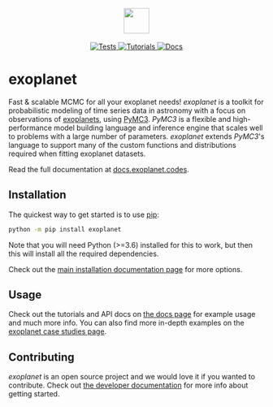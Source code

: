 <p align="center">
  <img width="50" src="https://raw.githubusercontent.com/exoplanet-dev/exoplanet/main/docs/_static/logo.png">
  <br><br>
  
  <a href="https://github.com/exoplanet-dev/exoplanet/actions/workflows/tests.yml">
    <img src="https://github.com/exoplanet-dev/exoplanet/actions/workflows/tests.yml/badge.svg" alt="Tests">
  </a>
  <a href="https://github.com/exoplanet-dev/exoplanet/actions/workflows/tutorials.yml">
    <img src="https://github.com/exoplanet-dev/exoplanet/actions/workflows/tutorials.yml/badge.svg" alt="Tutorials">
  </a>
  <a href="https://docs.exoplanet.codes">
    <img src="https://readthedocs.org/projects/exoplanet/badge/?version=latest" alt="Docs">
  </a>
</p>

# exoplanet

Fast & scalable MCMC for all your exoplanet needs! *exoplanet* is a toolkit for
probabilistic modeling of time series data in astronomy with a focus on
observations of [exoplanets](https://en.wikipedia.org/wiki/Exoplanet), using
[PyMC3](https://docs.pymc.io). *PyMC3* is a flexible and high-performance model
building language and inference engine that scales well to problems with a large
number of parameters. *exoplanet* extends *PyMC3*'s language to support many of
the custom functions and distributions required when fitting exoplanet datasets.

Read the full documentation at [docs.exoplanet.codes](https://docs.exoplanet.codes).

## Installation

The quickest way to get started is to use [pip](https://pip.pypa.io):

```bash
python -m pip install exoplanet
```

Note that you will need Python (>=3.6) installed for this to work, but then this will
install all the required dependencies.

Check out the [main installation documentation
page](https://docs.exoplanet.codes/en/latest/user/install/) for more options.

## Usage

Check out the tutorials and API docs on [the docs page](https://docs.exoplanet.codes)
for example usage and much more info. You can also find more in-depth examples on the
[exoplanet case studies page](https://gallery.exoplanet.codes).

## Contributing

*exoplanet* is an open source project and we would love it if you wanted to contribute.
Check out [the developer documentation](https://docs.exoplanet.codes/en/latest/user/dev/)
for more info about getting started.
